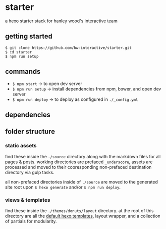 # starter

a hexo starter stack for hanley wood's interactive team

## getting started

```
$ git clone https://github.com/hw-interactive/starter.git
$ cd starter
$ npm run setup
```

## commands

* `$ npm start` -> to open dev server
* `$ npm run setup` -> install dependencies from npm, bower, and open dev server
* `$ npm run deploy` -> to deploy as configured in `./_config.yml`

## dependencies

## folder structure

### static assets

find these inside the `./source` directory along with the markdown files for all pages &amp; posts. working directories are prefaced `_underscore`, assets are processed and moved to their cooresponding non-prefaced destination directory via gulp tasks.

all non-prefaced directories inside of `./source` are moved to the generated site root upon `$ hexo generate` and/or `$ npm run deploy`.

### views & templates

find these inside the `./themes/donuts/layout` directory. at the root of this directory are all the [default hexo templates][1], layout wrapper, and a collection of partials for modularity.

[1]: https://hexo.io/docs/templates.html